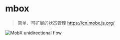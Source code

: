 
# mbox
> 简单、可扩展的状态管理
> https://cn.mobx.js.org/

![MobX unidirectional flow](https://cn.mobx.js.org/flow.png)

<!--stackedit_data:
eyJoaXN0b3J5IjpbMzU3NTE3OTgxLDk2MjY1MjY1M119
-->